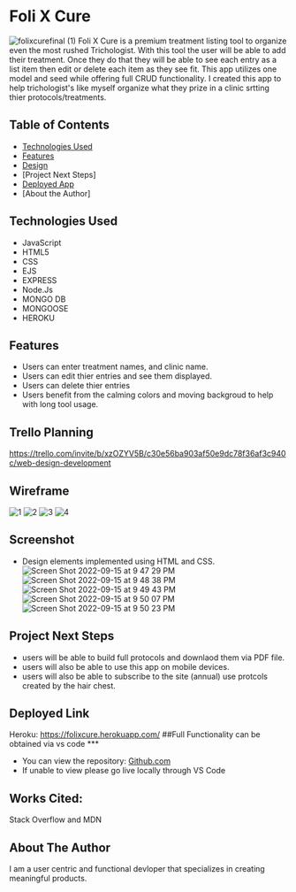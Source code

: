 # Foli X Cure
![folixcurefinal (1)](https://user-images.githubusercontent.com/77770242/190534459-8aaf48b5-130b-410c-af6b-084b3f7d3c61.gif)
Foli X Cure is a premium treatment listing tool to organize even the most rushed Trichologist. With this tool the user will be able to add their treatment. Once they do that they will be able to see each entry as a list item then edit or delete each item as they see fit. This app utilizes one model and seed while offering full CRUD functionality. I created this app to help trichologist's like myself organize what they prize in a clinic srtting thier protocols/treatments. 
## Table of Contents
* [Technologies Used](#technologiesused)
* [Features](#features)
* [Design](#design)
* [Project Next Steps]
* [Deployed App](#deployment)
* [About the Author]

## <a name="technologiesused"></a>Technologies Used
* JavaScript
* HTML5
* CSS
* EJS
* EXPRESS
* Node.Js
* MONGO DB
* MONGOOSE
* HEROKU


## <a name="features"></a>Features
* Users can enter treatment names, and clinic name. 
* Users can edit thier entries and see them displayed. 
* Users can delete thier entries 
* Users benefit from the calming colors and moving backgroud to help with long tool usage. 



## Trello Planning
https://trello.com/invite/b/xzOZYV5B/c30e56ba903af50e9dc78f36af3c940c/web-design-development

## Wireframe
![1](https://user-images.githubusercontent.com/77770242/190538602-6f6eb4bc-eeaf-4af7-a0f1-4fd3bd0b646c.png)
![2](https://user-images.githubusercontent.com/77770242/190538526-7e532327-7c83-4fba-a892-841f0067bfac.png)
![3](https://user-images.githubusercontent.com/77770242/190538535-71876e25-1b48-4f98-8849-f3c550fe0f7e.png)
![4](https://user-images.githubusercontent.com/77770242/190538544-bb90b1c5-31ff-410b-a9b8-a3da97135e15.png)

## Screenshot 
* Design elements implemented using HTML and CSS. 
![Screen Shot 2022-09-15 at 9 47 29 PM](https://user-images.githubusercontent.com/77770242/190539228-ad9e4c3e-3618-4ebd-a20a-789e88ed6415.png)
![Screen Shot 2022-09-15 at 9 48 38 PM](https://user-images.githubusercontent.com/77770242/190539250-2f4fe9f8-c342-4d10-90a4-c7ed3e75abca.png)
![Screen Shot 2022-09-15 at 9 49 43 PM](https://user-images.githubusercontent.com/77770242/190539273-1b1776ab-9ba1-4792-8c4b-01c86063eed7.png)
![Screen Shot 2022-09-15 at 9 50 07 PM](https://user-images.githubusercontent.com/77770242/190539289-f7d3f0ab-e99e-4166-b248-5e15844c39b0.png)
![Screen Shot 2022-09-15 at 9 50 23 PM](https://user-images.githubusercontent.com/77770242/190539304-f88d895d-70c6-491a-a8e4-1ceba4b99331.png)


## <a name="nextsteps"></a>Project Next Steps
* users will be able to build full protocols and downlaod them via PDF file. 
* users will also be able to use this app on mobile devices. 
* users will also be able to subscribe to the site (annual) use protcols created by the hair chest. 

## <a name="deployment"></a>Deployed Link
Heroku:
https://folixcure.herokuapp.com/
##Full Functionality can be obtained via vs code ***


* You can view the repository:
[Github.com](https://github.com/CodingGemSupreme/folixcure)
* If unable to view please go live locally through VS Code
    
## Works Cited:
Stack Overflow and MDN


## <a name="author"></a>About The Author
I am a user centric and functional devloper that specializes in creating meaningful products. 
